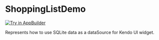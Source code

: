 ShoppingListDemo
============
<a href="https://platform.telerik.com/#appbuilder/clone/https%3A%2F%2Fgithub.com%2FPlatformSupport%2FShoppingList" target="_blank"><img src="http://docs.telerik.com/platform/appbuilder/sample-apps/images/try-in-appbuilder.png" alt="Try in AppBuilder" title="Try in AppBuilder" /></a>

Represents how to use SQLite data as a dataSource for Kendo UI widget.
